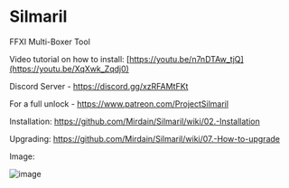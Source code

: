 # Silmaril
FFXI Multi-Boxer Tool

Video tutorial on how to install: [https://youtu.be/n7nDTAw_tjQ](https://youtu.be/XqXwk_Zqdj0)

Discord Server - https://discord.gg/xzRFAMtFKt

For a full unlock - https://www.patreon.com/ProjectSilmaril

Installation: https://github.com/Mirdain/Silmaril/wiki/02.-Installation

Upgrading: https://github.com/Mirdain/Silmaril/wiki/07.-How-to-upgrade



Image:

![image](https://github.com/Mirdain/Silmaril/assets/34732910/f220a9c3-bb3d-4714-85f8-0a0ef7e6daf6)


